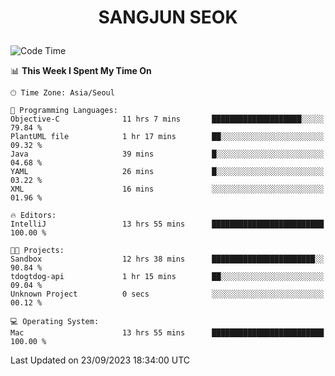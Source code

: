 <h1>
 <p align="center">
   SANGJUN SEOK
 </p>
</h1>

<!--START_SECTION:waka-->
![Code Time](http://img.shields.io/badge/Code%20Time-2%2C850%20hrs%2034%20mins-blue)

📊 **This Week I Spent My Time On** 

```text
🕑︎ Time Zone: Asia/Seoul

💬 Programming Languages: 
Objective-C              11 hrs 7 mins       ████████████████████░░░░░   79.84 % 
PlantUML file            1 hr 17 mins        ██░░░░░░░░░░░░░░░░░░░░░░░   09.32 % 
Java                     39 mins             █░░░░░░░░░░░░░░░░░░░░░░░░   04.68 % 
YAML                     26 mins             █░░░░░░░░░░░░░░░░░░░░░░░░   03.22 % 
XML                      16 mins             ░░░░░░░░░░░░░░░░░░░░░░░░░   01.96 % 

🔥 Editors: 
IntelliJ                 13 hrs 55 mins      █████████████████████████   100.00 % 

🐱‍💻 Projects: 
Sandbox                  12 hrs 38 mins      ███████████████████████░░   90.84 % 
tdogtdog-api             1 hr 15 mins        ██░░░░░░░░░░░░░░░░░░░░░░░   09.04 % 
Unknown Project          0 secs              ░░░░░░░░░░░░░░░░░░░░░░░░░   00.12 % 

💻 Operating System: 
Mac                      13 hrs 55 mins      █████████████████████████   100.00 % 
```


 Last Updated on 23/09/2023 18:34:00 UTC
<!--END_SECTION:waka-->

